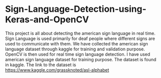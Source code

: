 # Sign-Language-Detection-using-Keras-and-OpenCV
This project is all about detecting the american sign language in real time. Sign Language is used primarily for deaf people where different signs are used to communicate with them. We have collected the american sign language dataset through kaggle for training and validation purpose. OpenCV is then used for real time sign language detection.
I have used american sign language dataset for training purpose. The dataset is found in kaggle. The link to the dataset is https://www.kaggle.com/grassknoted/asl-alphabet
